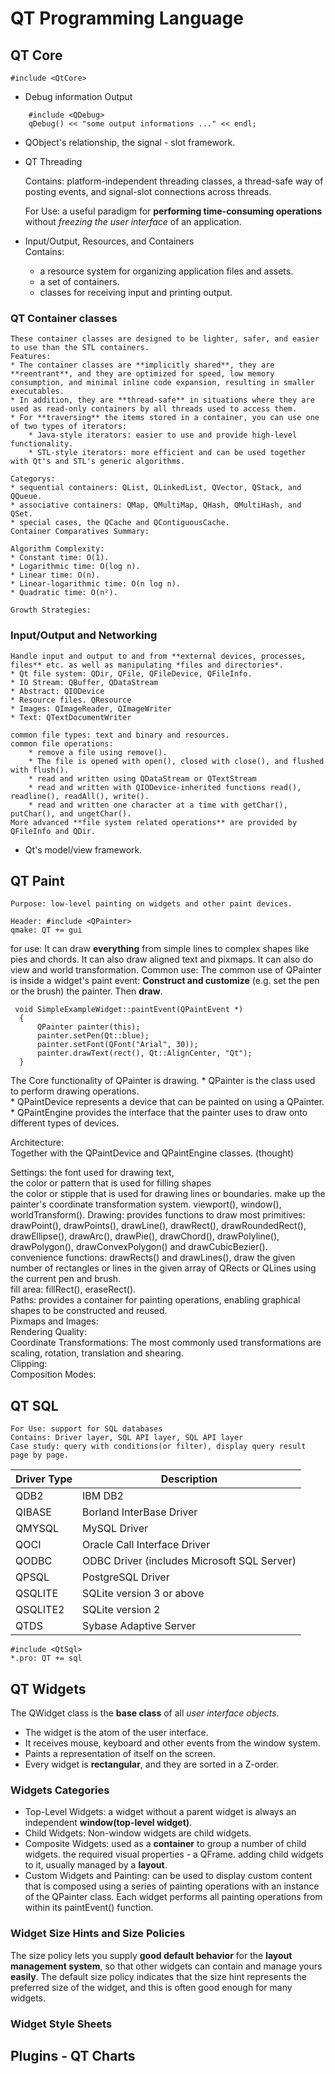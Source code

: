 QT Programming Language
===

## QT Core

```
#include <QtCore>
```
* Debug information Output
```
    #include <QDebug>
    qDebug() << "some output informations ..." << endl;
```    
* QObject's relationship, the signal - slot framework.
* QT Threading
    
    Contains: platform-independent threading classes, a thread-safe way of posting events, and signal-slot connections across threads.
    
    For Use: a useful paradigm for **performing time-consuming operations** without *freezing the user interface* of an application.
    
* Input/Output, Resources, and Containers    
    Contains: 
    * a resource system for organizing application files and assets.
    * a set of containers.
    * classes for receiving input and printing output.

### QT Container classes
    These container classes are designed to be lighter, safer, and easier to use than the STL containers.   
    Features:  
    * The container classes are **implicitly shared**, they are **reentrant**, and they are optimized for speed, low memory consumption, and minimal inline code expansion, resulting in smaller executables. 
    * In addition, they are **thread-safe** in situations where they are used as read-only containers by all threads used to access them.
    * For **traversing** the items stored in a container, you can use one of two types of iterators: 
        * Java-style iterators: easier to use and provide high-level functionality.
        * STL-style iterators: more efficient and can be used together with Qt's and STL's generic algorithms.
            
    Categorys:  
    * sequential containers: QList, QLinkedList, QVector, QStack, and QQueue. 
    * associative containers: QMap, QMultiMap, QHash, QMultiHash, and QSet. 
    * special cases, the QCache and QContiguousCache.
    Container Comparatives Summary:
    
    Algorithm Complexity:  
    * Constant time: O(1). 
    * Logarithmic time: O(log n). 
    * Linear time: O(n).
    * Linear-logarithmic time: O(n log n). 
    * Quadratic time: O(n²).
    
    Growth Strategies: 

### Input/Output and Networking
    Handle input and output to and from **external devices, processes, files** etc. as well as manipulating *files and directories*.   
    * Qt file system: QDir, QFile, QFileDevice, QFileInfo.
    * IO Stream: QBuffer, QDataStream
    * Abstract: QIODevice
    * Resource files. QResource
    * Images: QImageReader, QImageWriter
    * Text: QTextDocumentWriter
    
    common file types: text and binary and resources.  
    common file operations:
        * remove a file using remove().
        * The file is opened with open(), closed with close(), and flushed with flush().
        * read and written using QDataStream or QTextStream
        * read and written with QIODevice-inherited functions read(), readline(), readAll(), write().
        * read and written one character at a time with getChar(), putChar(), and ungetChar().
    More advanced **file system related operations** are provided by QFileInfo and QDir.
    
* Qt's model/view framework.
    
    
## QT Paint
    Purpose: low-level painting on widgets and other paint devices.
```
Header: #include <QPainter> 
qmake: QT += gui
```
for use: It can draw **everything** from simple lines to complex shapes like pies and chords. It can also draw aligned text and pixmaps. It can also do view and world transformation.
    Common use: The common use of QPainter is inside a widget's paint event: **Construct and customize** (e.g. set the pen or the brush) the painter. Then **draw**. 
```
 void SimpleExampleWidget::paintEvent(QPaintEvent *)
  {
      QPainter painter(this);
      painter.setPen(Qt::blue);
      painter.setFont(QFont("Arial", 30));
      painter.drawText(rect(), Qt::AlignCenter, "Qt");
  }
```

The Core functionality of QPainter is drawing. 
    * QPainter is the class used to perform drawing operations.  
    * QPaintDevice represents a device that can be painted on using a QPainter.
    * QPaintEngine provides the interface that the painter uses to draw onto different types of devices.

Architecture:  
    Together with the QPaintDevice and QPaintEngine classes. (thought)
    
Settings: 
    the font used for drawing text,   
    the color or pattern that is used for filling shapes  
    the color or stipple that is used for drawing lines or boundaries.
    make up the painter's coordinate transformation system. viewport(), window(), worldTransform().
Drawing:
    provides functions to draw most primitives: drawPoint(), drawPoints(), drawLine(), drawRect(), drawRoundedRect(), drawEllipse(), drawArc(), drawPie(), drawChord(), drawPolyline(), drawPolygon(), drawConvexPolygon() and drawCubicBezier().  
    convenience functions:  drawRects() and drawLines(), draw the given number of rectangles or lines in the given array of QRects or QLines using the current pen and brush.  
    fill area: fillRect(), eraseRect().  
    Paths: provides a container for painting operations, enabling graphical shapes to be constructed and reused.  
    Pixmaps and Images:  
    Rendering Quality:  
    Coordinate Transformations: The most commonly used transformations are scaling, rotation, translation and shearing.  
    Clipping:  
    Composition Modes:  
    
## QT SQL
    For Use: support for SQL databases
    Contains: Driver layer, SQL API layer, SQL API layer
    Case study: query with conditions(or filter), display query result page by page.
    
|Driver Type|Description|
|-|-|
|QDB2|IBM DB2|
|QIBASE|Borland InterBase Driver|
|QMYSQL|MySQL Driver|
|QOCI|Oracle Call Interface Driver|
|QODBC|ODBC Driver (includes Microsoft SQL Server)|
|QPSQL|PostgreSQL Driver|
|QSQLITE|SQLite version 3 or above|
|QSQLITE2|SQLite version 2|
|QTDS|Sybase Adaptive Server|

```
#include <QtSql>
*.pro: QT += sql
```

## QT Widgets   
The QWidget class is the **base class** of all *user interface objects*.
* The widget is the atom of the user interface.
* It receives mouse, keyboard and other events from the window system.
* Paints a representation of itself on the screen.
* Every widget is **rectangular**, and they are sorted in a Z-order. 

### Widgets Categories   
* Top-Level Widgets: a widget without a parent widget is always an independent **window(top-level widget)**.
* Child Widgets: Non-window widgets are child widgets.
* Composite Widgets: used as a **container** to group a number of child widgets. the required visual properties - a QFrame.
    adding child widgets to it, usually managed by a **layout**.
* Custom Widgets and Painting:  can be used to display custom content that is composed using a series of painting operations with an instance of the QPainter class. Each widget performs all painting operations from within its paintEvent() function.       

### Widget Size Hints and Size Policies
The size policy lets you supply **good default behavior** for the **layout management system**, so that other widgets can contain and manage yours **easily**. The default size policy indicates that the size hint represents the preferred size of the widget, and this is often good enough for many widgets.

### Widget Style Sheets

## Plugins - QT Charts
